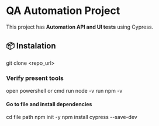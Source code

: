# QA Automation Project

This project has **Automation API and UI tests** using Cypress.

## 📦 Instalation
git clone <repo_url>

### Verify present tools
open powershell or cmd
run node -v
run npm -v

#### Go to file and install dependencies
cd file path
npm init -y 
npm install cypress --save-dev